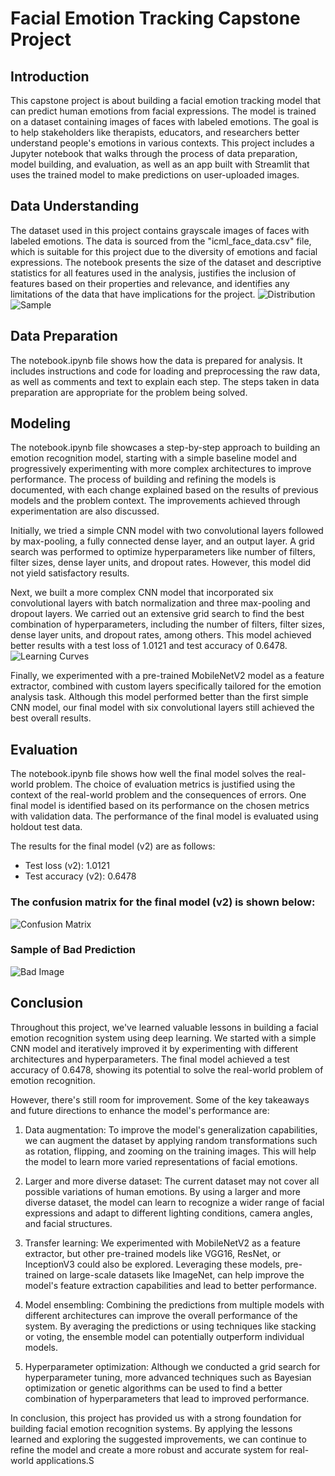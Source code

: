 # Facial Emotion Tracking Capstone Project

## Introduction
This capstone project is about building a facial emotion tracking model that can predict human emotions from facial expressions. The model is trained on a dataset containing images of faces with labeled emotions. The goal is to help stakeholders like therapists, educators, and researchers better understand people's emotions in various contexts. This project includes a Jupyter notebook that walks through the process of data preparation, model building, and evaluation, as well as an app built with Streamlit that uses the trained model to make predictions on user-uploaded images.

## Data Understanding
The dataset used in this project contains grayscale images of faces with labeled emotions. The data is sourced from the "icml_face_data.csv" file, which is suitable for this project due to the diversity of emotions and facial expressions. The notebook presents the size of the dataset and descriptive statistics for all features used in the analysis, justifies the inclusion of features based on their properties and relevance, and identifies any limitations of the data that have implications for the project.
![Distribution](Charts/Distribution.png)
![Sample](Charts/Sample.png)

## Data Preparation
The notebook.ipynb file shows how the data is prepared for analysis. It includes instructions and code for loading and preprocessing the raw data, as well as comments and text to explain each step. The steps taken in data preparation are appropriate for the problem being solved.

## Modeling
The notebook.ipynb file showcases a step-by-step approach to building an emotion recognition model, starting with a simple baseline model and progressively experimenting with more complex architectures to improve performance. The process of building and refining the models is documented, with each change explained based on the results of previous models and the problem context. The improvements achieved through experimentation are also discussed.

Initially, we tried a simple CNN model with two convolutional layers followed by max-pooling, a fully connected dense layer, and an output layer. A grid search was performed to optimize hyperparameters like number of filters, filter sizes, dense layer units, and dropout rates. However, this model did not yield satisfactory results.

Next, we built a more complex CNN model that incorporated six convolutional layers with batch normalization and three max-pooling and dropout layers. We carried out an extensive grid search to find the best combination of hyperparameters, including the number of filters, filter sizes, dense layer units, and dropout rates, among others. This model achieved better results with a test loss of 1.0121 and test accuracy of 0.6478.
![Learning Curves](Charts/Learning_Curves.png)

Finally, we experimented with a pre-trained MobileNetV2 model as a feature extractor, combined with custom layers specifically tailored for the emotion analysis task. Although this model performed better than the first simple CNN model, our final model with six convolutional layers still achieved the best overall results.


## Evaluation
The notebook.ipynb file shows how well the final model solves the real-world problem. The choice of evaluation metrics is justified using the context of the real-world problem and the consequences of errors. One final model is identified based on its performance on the chosen metrics with validation data. The performance of the final model is evaluated using holdout test data.

The results for the final model (v2) are as follows:
- Test loss (v2): 1.0121
- Test accuracy (v2): 0.6478

### The confusion matrix for the final model (v2) is shown below:
![Confusion Matrix](Charts/Confusion_Matrix.png)

### Sample of Bad Prediction
![Bad Image](Charts/Bad_Image.png)

## Conclusion
Throughout this project, we've learned valuable lessons in building a facial emotion recognition system using deep learning. We started with a simple CNN model and iteratively improved it by experimenting with different architectures and hyperparameters. The final model achieved a test accuracy of 0.6478, showing its potential to solve the real-world problem of emotion recognition.

However, there's still room for improvement. Some of the key takeaways and future directions to enhance the model's performance are:

1. Data augmentation: To improve the model's generalization capabilities, we can augment the dataset by applying random transformations such as rotation, flipping, and zooming on the training images. This will help the model to learn more varied representations of facial emotions.

2. Larger and more diverse dataset: The current dataset may not cover all possible variations of human emotions. By using a larger and more diverse dataset, the model can learn to recognize a wider range of facial expressions and adapt to different lighting conditions, camera angles, and facial structures.

3. Transfer learning: We experimented with MobileNetV2 as a feature extractor, but other pre-trained models like VGG16, ResNet, or InceptionV3 could also be explored. Leveraging these models, pre-trained on large-scale datasets like ImageNet, can help improve the model's feature extraction capabilities and lead to better performance.

4. Model ensembling: Combining the predictions from multiple models with different architectures can improve the overall performance of the system. By averaging the predictions or using techniques like stacking or voting, the ensemble model can potentially outperform individual models.

5. Hyperparameter optimization: Although we conducted a grid search for hyperparameter tuning, more advanced techniques such as Bayesian optimization or genetic algorithms can be used to find a better combination of hyperparameters that lead to improved performance.

In conclusion, this project has provided us with a strong foundation for building facial emotion recognition systems. By applying the lessons learned and exploring the suggested improvements, we can continue to refine the model and create a more robust and accurate system for real-world applications.S